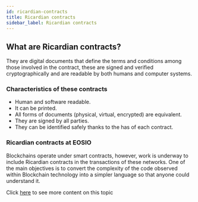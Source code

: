 ```yaml
---
id: ricardian-contracts
title: Ricardian contracts
sidebar_label: Ricardian contracts
---
```


## **What are Ricardian contracts?**
They are digital documents that define the terms and conditions among those involved in the contract, these are signed and verified cryptographically and are readable by both humans and computer systems.

### **Characteristics of these contracts**

- Human and software readable.
- It can be printed.
- All forms of documents (physical, virtual, encrypted) are equivalent.
- They are signed by all parties.
- They can be identified safely thanks to the has of each contract.

### **Ricardian contracts at EOSIO**

Blockchains operate under smart contracts, however, work is underway to include Ricardian contracts in the transactions of these networks. One of the main objectives is to convert the complexity of the code observed within Blockchain technology into a simpler language so that anyone could understand it.


Click [here](https://es.cointelegraph.com/eos-101/how-eos-smart-contracts-work) to see more content on this topic